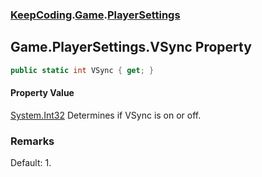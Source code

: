 ### [KeepCoding](KeepCoding.md 'KeepCoding').[Game](KeepCoding_Game.md 'KeepCoding.Game').[PlayerSettings](KeepCoding_Game_PlayerSettings.md 'KeepCoding.Game.PlayerSettings')
## Game.PlayerSettings.VSync Property
```csharp
public static int VSync { get; }
```
#### Property Value
[System.Int32](https://docs.microsoft.com/en-us/dotnet/api/System.Int32 'System.Int32')
Determines if VSync is on or off.  
### Remarks
Default: 1.  
